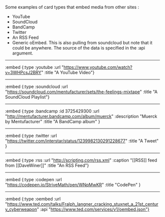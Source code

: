 Some examples of card types that embed media from other sites :


* YouTube
* SoundCloud
* BandCamp
* Twitter
* An RSS Feed
* Generic oEmbed. This is also pulling from soundcloud but note that it could be anywhere. The source of the data is specified in the :api argument.

----
:embed
{:type :youtube
 :url "https://www.youtube.com/watch?v=3WHPcsJ2BRY"
 :title "A YouTube Video"}

----
:embed
{:type :soundcloud
 :url "https://soundcloud.com/mentufacturer/sets/the-feelings-mixtape"
 :title "A SoundCloud Playlist"}

----
:embed
{:type :bandcamp
 :id 3725429300
 :url "http://mentufacturer.bandcamp.com/album/muerck"
 :description "Muerck by Mentufacturer"
 :title "A BandCamp album"
}

----
:embed
{:type :twitter
 :url "https://twitter.com/interstar/status/1239982130291228677" 
 :title "A Tweet"
}

----
:embed
{:type :rss
 :url "http://scripting.com/rss.xml"
 :caption "[[RSS]] feed from [[DaveWiner]]"
 :title "An RSS Feed"}

----
:embed
{:type :codepen
 :url "https://codepen.io/StriveMath/pen/WNpMwKR"
 :title "CodePen"
}

----
:embed
{:type :oembed
 :url "https://www.ted.com/talks/Fralph_langner_cracking_stuxnet_a_21st_century_cyberweapon"
 :api "https://www.ted.com/services/v1/oembed.json"}